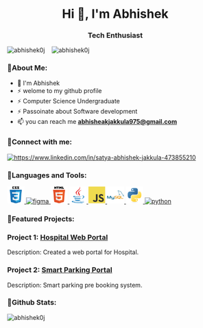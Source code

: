 <h1 align="center">Hi 👋, I'm Abhishek</h1>
<h3 align="center">Tech Enthusiast</h3>
<img align="right" width="400" src="https://cdn.dribbble.com/users/1708816/screenshots/15637256/media/f9826f0af8a49462f048262a8502035b.gif" alt="abhishek0j" /> </p>
<p align="left"> <img src="https://komarev.com/ghpvc/?username=abhishek0j&label=Profile%20views&color=0e75b6&style=flat" alt="abhishek0j" /> </p>
 <h3 align="left">🌟About Me:</ul></h3> 

- 👋 I'm Abhishek
- ⚡ welome to my github profile
- ⚡ Computer Science Undergraduate
- ⚡ Passoinate about Software development
- 📫 you can reach me **abhisheakjakkula975@gmail.com**

<h3 align="left">🌟Connect with me:</ul></h3>
<p align="left">
<a href="https://linkedin.com/in/https://www.linkedin.com/in/satya-abhishek-jakkula-473855210" target="blank"><img align="center" src="https://raw.githubusercontent.com/rahuldkjain/github-profile-readme-generator/master/src/images/icons/Social/linked-in-alt.svg" alt="https://www.linkedin.com/in/satya-abhishek-jakkula-473855210" height="30" width="40" /></a>
</p>


<h3 align="left">🌟Languages and Tools:</ul></h3>
<p align="left"> <a href="https://www.w3schools.com/css/" target="_blank" rel="noreferrer"> <img src="https://raw.githubusercontent.com/devicons/devicon/master/icons/css3/css3-original-wordmark.svg" alt="css3" width="40" height="40"/> </a> <a href="https://www.figma.com/" target="_blank" rel="noreferrer"> <img src="https://www.vectorlogo.zone/logos/figma/figma-icon.svg" alt="figma" width="40" height="40"/> </a> <a href="https://www.w3.org/html/" target="_blank" rel="noreferrer"> <img src="https://raw.githubusercontent.com/devicons/devicon/master/icons/html5/html5-original-wordmark.svg" alt="html5" width="40" height="40"/> </a> <a href="https://www.java.com" target="_blank" rel="noreferrer"> <img src="https://raw.githubusercontent.com/devicons/devicon/master/icons/java/java-original.svg" alt="java" width="40" height="40"/> </a> <a href="https://developer.mozilla.org/en-US/docs/Web/JavaScript" target="_blank" rel="noreferrer"> <img src="https://raw.githubusercontent.com/devicons/devicon/master/icons/javascript/javascript-original.svg" alt="javascript" width="40" height="40"/> </a> <a href="https://www.mysql.com/" target="_blank" rel="noreferrer"> <img src="https://raw.githubusercontent.com/devicons/devicon/master/icons/mysql/mysql-original-wordmark.svg" alt="mysql" width="40" height="40"/> </a> <a href="https://www.python.org" target="_blank" rel="noreferrer"> <img src="https://raw.githubusercontent.com/devicons/devicon/master/icons/python/python-original.svg" alt="python" width="40" height="40"/> </a> <a href="https://www.python.org" target="_blank" rel="noreferrer"> <img src="https://cdn.prod.website-files.com/62375700635d76646ef2457f/634d84ebb4bc1512df85acde_Salesforce-p-1600.png" alt="python" width="90" height="50"/> </a> </p>

<h3 align="left">🌟Featured Projects:</h3> 

### Project 1: [Hospital Web Portal](https://github.com/Abhishek0J/project1)
Description: Created a web portal for Hospital.

### Project 2: [Smart Parking Portal](https://github.com/Abhishek0J/project2)
Description: Smart parking pre booking system.


 <h3 align="left">🌟Github Stats:</ul></h3>
<p><img align="left" src="https://github-readme-streak-stats.herokuapp.com/?user=abhishek0j&" alt="abhishek0j" /></p>












